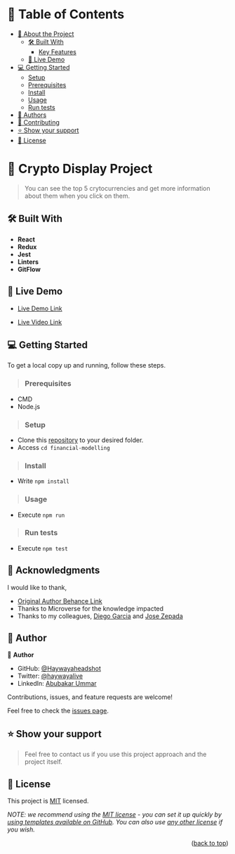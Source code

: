 <a name="readme-top"></a>

<!-- <div align="center">

  <img src="./src/components/images/murple_logo.png" alt="logo" width="140"  height="auto" />
  <br/>


</div> -->

# 📗 Table of Contents

- [📖 About the Project](#about-project)
  - [🛠 Built With](#built-with)
    - [Key Features](#key-features)
  - [🚀 Live Demo](#live-demo)
- [💻 Getting Started](#getting-started)
  - [Setup](#setup)
  - [Prerequisites](#prerequisites)
  - [Install](#install)
  - [Usage](#usage)
  - [Run tests](#run-tests)
- [👥 Authors](#authors)
- [🤝 Contributing](#contributing)
- [⭐️ Show your support](#support)
- [📝 License](#license)

<!-- PROJECT DESCRIPTION -->

# 📖 Crypto Display Project <a name="about-project"></a>

> You can see the top 5 crytocurrencies and get more information about them when you click on them.

## 🛠 Built With <a name="built-with"></a>


<!-- Features -->


- **React**
- **Redux**
- **Jest**
- **Linters**
- **GitFlow**

<!-- LIVE DEMO -->

## 🚀 Live Demo <a name="live-demo"></a>


- [Live Demo Link](https://fluffy-sherbet-58b340.netlify.app/)

- [Live Video Link](https://www.loom.com/share/f09c3fe471e746a69edb4bb6a5bc38ba)

<!-- GETTING STARTED -->

## 💻 Getting Started <a name="getting-started"></a>

To get a local copy up and running, follow these steps.

>### Prerequisites
 - CMD
 - Node.js
>### Setup

- Clone this [repository](https://github.com/Haywayaheadshot/financial-modelling.git) to your desired folder.
- Access `cd financial-modelling`


>### Install

- Write `npm install`

>### Usage

- Execute `npm run`

>### Run tests

- Execute `npm test`

<!-- ACKNOWLEDGEMENTS -->

## 🙏 Acknowledgments <a name="acknowledgements"></a>


I would like to thank,
- [Original Author Behance Link](https://www.behance.net/sakwadesignstudio)
- Thanks to Microverse for the knowledge impacted
- Thanks to my colleagues, [Diego Garcia](https://github.com/taldr27) and [Jose Zepada](https://github.com/J2ZROMERO)

<!-- AUTHORS -->

## 👥 Author <a name="authors"></a>

👤 **Author**

- GitHub: [@Haywayaheadshot](https://github.com/Haywayaheadshot)
- Twitter: [@haywayalive](https://twitter.com/haywayalive)
- LinkedIn: [Abubakar Ummar](https://www.linkedin.com/in/abubakar-ummar/)

Contributions, issues, and feature requests are welcome!

Feel free to check the [issues page](../../issues/).

<!-- SUPPORT -->

## ⭐️ Show your support <a name="support"></a>

> Feel free to contact us if you use this project approach and the project itself.

<!-- LICENSE -->

## 📝 License <a name="license"></a>

This project is [MIT](./LICENSE) licensed.

_NOTE: we recommend using the [MIT license](https://choosealicense.com/licenses/mit/) - you can set it up quickly by [using templates available on GitHub](https://docs.github.com/en/communities/setting-up-your-project-for-healthy-contributions/adding-a-license-to-a-repository). You can also use [any other license](https://choosealicense.com/licenses/) if you wish._

<p align="right">(<a href="#readme-top">back to top</a>)</p><a name="readme-top"></a>

